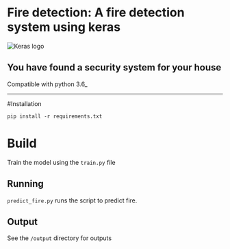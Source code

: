 # Fire detection: A fire detection system using keras

![Keras logo](https://s3.amazonaws.com/keras.io/img/keras-logo-2018-large-1200.png)

## You have found a security system for your house

Compatible with python 3.6_

-----------------

#Installation

```pip install -r requirements.txt```

# Build

Train the model using the ```train.py``` file

## Running

```predict_fire.py``` runs the script to predict fire.

## Output

See the ```/output``` directory for outputs